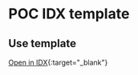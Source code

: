 # POC IDX template

## Use template

[Open in IDX](https://idx.google.com/new?template=https://github.com/hamaryuginh/poc-idx-custom-tmpl){:target="\_blank"}
